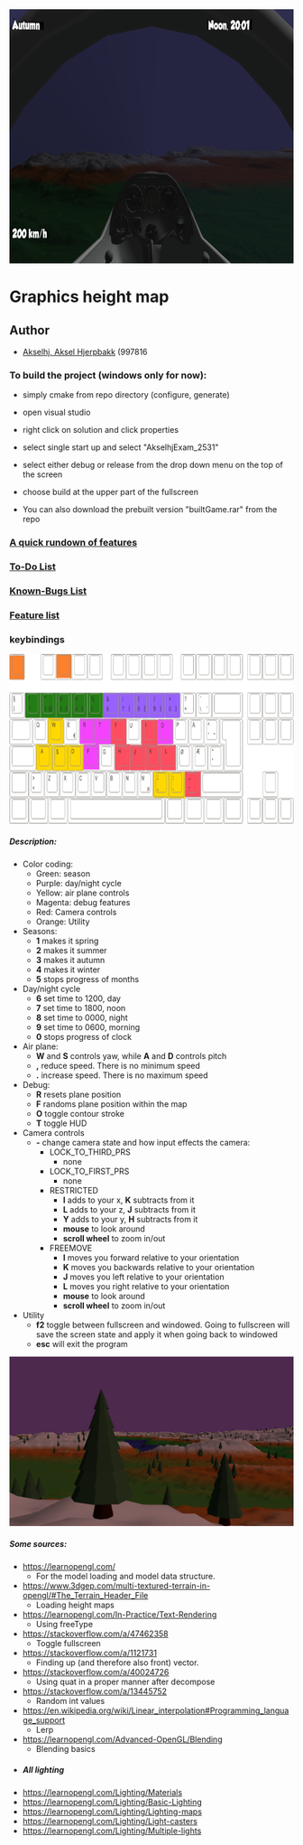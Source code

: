 <img src="https://github.com/Avokadoen/AkselhjExamRepo2531/blob/master/frontpage.png" height="450" width="900" />

# Graphics height map

## Author
- [Akselhj, Aksel Hjerpbakk](https://github.com/Avokadoen) (997816

### To build the project (windows only for now):
- simply cmake from repo directory (configure, generate)
- open visual studio
- right click on solution and click properties
- select single start up and select "AkselhjExam_2531"
- select either debug or release from the drop down menu on the top of the screen
- choose build at the upper part of the fullscreen


- You can also download the prebuilt version "builtGame.rar" from the repo

### [A quick rundown of features](https://www.youtube.com/watch?time_continue=178&v=7Pe-KrFiP58)

### [To-Do List](TODO-LIST.md)

### [Known-Bugs List](KNOWN-BUGS.md)

### [Feature list](FEATURE-LIST.md)

### keybindings
<img src="https://github.com/Avokadoen/AkselhjExamRepo2531/blob/master/keybindings.png" height="300" width="700" />

##### Description:
- Color coding:
	- Green: 	season
	- Purple: 	day/night cycle
	- Yellow: 	air plane controls
	- Magenta: 	debug features
	- Red:		Camera controls
	- Orange:	Utility
- Seasons:
	- **1** makes it spring
	- **2** makes it summer
	- **3** makes it autumn
	- **4** makes it winter
	- **5** stops progress of months
- Day/night cycle
	- **6** set time to 1200, day
	- **7** set time to 1800, noon
	- **8** set time to 0000, night
	- **9** set time to 0600, morning
	- **0** stops progress of clock
- Air plane:
	- **W** and **S** controls yaw, while **A** and **D** controls pitch
	- **,** reduce speed. There is no minimum speed
	- **.** increase speed. There is no maximum speed
- Debug:
	- **R** resets plane position
	- **F** randoms plane position within the map
	- **O** toggle contour stroke
	- **T** toggle HUD
- Camera controls
	- **-** change camera state and how input effects the camera:
		- LOCK_TO_THIRD_PRS
			- none
		- LOCK_TO_FIRST_PRS
			- none
		- RESTRICTED
			- **I** adds to your x, **K** subtracts from it
			- **L** adds to your z, **J** subtracts from it
			- **Y** adds to your y, **H** subtracts from it
			- **mouse** to look around
			- **scroll wheel** to zoom in/out
		- FREEMOVE
			- **I** moves you forward relative to your orientation
			- **K** moves you backwards relative to your orientation
			- **J** moves you left relative to your orientation
			- **L** moves you right relative to your orientation
			- **mouse** to look around
			- **scroll wheel** to zoom in/out
- Utility
	- **f2** toggle between fullscreen and windowed. Going to fullscreen will save the screen state and apply it when going back to windowed
	- **esc** will exit the program

<img src="https://github.com/Avokadoen/AkselhjExamRepo2531/blob/master/trees.png" height="300" width="700" />

##### Some sources:
- https://learnopengl.com/
    - For the model loading and model data structure.
- https://www.3dgep.com/multi-textured-terrain-in-opengl/#The_Terrain_Header_File
	- Loading height maps
- https://learnopengl.com/In-Practice/Text-Rendering
	- Using freeType
- https://stackoverflow.com/a/47462358
	- Toggle fullscreen
- https://stackoverflow.com/a/1121731
	- Finding up (and therefore also front) vector.
- https://stackoverflow.com/a/40024726
	- Using quat in a proper manner after decompose
- https://stackoverflow.com/a/13445752
	- Random int values
- https://en.wikipedia.org/wiki/Linear_interpolation#Programming_language_support
	- Lerp
- https://learnopengl.com/Advanced-OpenGL/Blending
	- Blending basics
- ##### All lighting
- https://learnopengl.com/Lighting/Materials
- https://learnopengl.com/Lighting/Basic-Lighting
- https://learnopengl.com/Lighting/Lighting-maps
- https://learnopengl.com/Lighting/Light-casters
- https://learnopengl.com/Lighting/Multiple-lights
